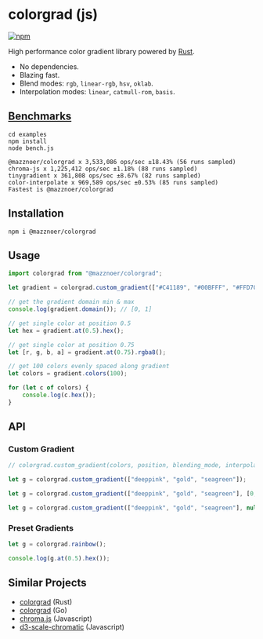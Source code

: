# colorgrad (js)

[![npm](https://img.shields.io/npm/v/@mazznoer/colorgrad.svg)](https://www.npmjs.com/package/@mazznoer/colorgrad)

High performance color gradient library powered by [Rust](https://github.com/mazznoer/colorgrad-rs).

* No dependencies.
* Blazing fast.
* Blend modes: `rgb`, `linear-rgb`, `hsv`, `oklab`.
* Interpolation modes: `linear`, `catmull-rom`, `basis`.

## [Benchmarks](https://github.com/mazznoer/colorgrad-js/tree/master/examples/bench.js)

```shell
cd examples
npm install
node bench.js
```

```
@mazznoer/colorgrad x 3,533,086 ops/sec ±18.43% (56 runs sampled)
chroma-js x 1,225,412 ops/sec ±1.18% (88 runs sampled)
tinygradient x 361,808 ops/sec ±8.67% (82 runs sampled)
color-interpolate x 969,589 ops/sec ±0.53% (85 runs sampled)
Fastest is @mazznoer/colorgrad
```

## Installation

```shell
npm i @mazznoer/colorgrad
```

## Usage

```js
import colorgrad from "@mazznoer/colorgrad";

let gradient = colorgrad.custom_gradient(["#C41189", "#00BFFF", "#FFD700"], null, "oklab", "linear");

// get the gradient domain min & max
console.log(gradient.domain()); // [0, 1]

// get single color at position 0.5
let hex = gradient.at(0.5).hex();

// get single color at position 0.75
let [r, g, b, a] = gradient.at(0.75).rgba8();

// get 100 colors evenly spaced along gradient
let colors = gradient.colors(100);

for (let c of colors) {
    console.log(c.hex());
}
```

## API

### Custom Gradient

```js
// colorgrad.custom_gradient(colors, position, blending_mode, interpolation_mode);

let g = colorgrad.custom_gradient(["deeppink", "gold", "seagreen"]);

let g = colorgrad.custom_gradient(["deeppink", "gold", "seagreen"], [0, 0.35, 1.0]);

let g = colorgrad.custom_gradient(["deeppink", "gold", "seagreen"], null, "oklab", "catmull-rom");
```

### Preset Gradients

```js
let g = colorgrad.rainbow();

console.log(g.at(0.5).hex());
```

## Similar Projects

* [colorgrad](https://github.com/mazznoer/colorgrad) (Rust)
* [colorgrad](https://github.com/mazznoer/colorgrad) (Go)
* [chroma.js](https://gka.github.io/chroma.js/#color-scales) (Javascript)
* [d3-scale-chromatic](https://github.com/d3/d3-scale-chromatic/) (Javascript)

